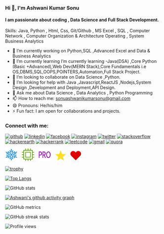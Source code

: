 ###  **Hi 👋, I'm Ashwani Kumar Sonu**
#### I am passionate about coding , Data Science and Full Stack Development.




Skills: Java, Python , Html, Css, Git/Github , MS Excel , SQL , Computer Network  , Computer Organization & Architecture Operating , System Business Analytics

- 🔭 I’m currently working on Python,SQL ,Advanced Excel and Data & Business Analytics 
- 🌱 I’m currently learning  I’m currently learning -Java(DSA) ,Core Python (Basic +Advanced),Web Dev(MERN Stack),Core Fundamentals i.e OS,DBMS,SQL,OOPS,POINTERS,Automation,Full Stack Project. 
- 👯 I’m looking to collaborate on Data Science ,Python. 
- 🤔 I’m looking for help with  Java ,Javascript,ReactJS ,Nodejs,System Design ,Development and Deployment,API Design. 
- 💬 Ask me about Data Science , Data Analytics , Python Programming 
- 📫 How to reach me: sonuashwanikumarsonu@gmail.com 
- 😄 Pronouns: He/his/him 
- ⚡ Fun fact:  I am open for collaborations and projects. 




<h3 align="left">Connect with me:</h3>

[<img src='https://cdn.jsdelivr.net/npm/simple-icons@3.0.1/icons/github.svg' alt='github' height='40'>](https://github.com/AshwaniKrSonu619)  [<img src='https://cdn.jsdelivr.net/npm/simple-icons@3.0.1/icons/linkedin.svg' alt='linkedin' height='40'>](https://www.linkedin.com/in/https://www.linkedin.com/in/ashwani-kumar-sonu-2a5288212/)  [<img src='https://cdn.jsdelivr.net/npm/simple-icons@3.0.1/icons/facebook.svg' alt='facebook' height='40'>](https://www.facebook.com/https://www.facebook.com/ashwanikumarsonu.sonu)  [<img src='https://cdn.jsdelivr.net/npm/simple-icons@3.0.1/icons/instagram.svg' alt='instagram' height='40'>](https://www.instagram.com/https://www.instagram.com/iamashwani_sonu//)  [<img src='https://cdn.jsdelivr.net/npm/simple-icons@3.0.1/icons/twitter.svg' alt='twitter' height='40'>](https://twitter.com/https://twitter.com/ashwanikrsonu)  [<img src='https://cdn.jsdelivr.net/npm/simple-icons@3.0.1/icons/stackoverflow.svg' alt='stackoverflow' height='40'>](https://stackoverflow.com/users/https://stackoverflow.com/users/18517445/ashwani-sonu)  [<img src='https://cdn.jsdelivr.net/npm/simple-icons@3.0.1/icons/hackerearth.svg' alt='hackerearth' height='40'>](https://www.hackerearth.com/@ashwanikumar22)  [<img src='https://cdn.jsdelivr.net/npm/simple-icons@3.0.1/icons/hackerrank.svg' alt='hackerrank' height='40'>](https://leetcode.com/Ashwani_619/)  [<img src='https://cdn.jsdelivr.net/npm/simple-icons@3.0.1/icons/leetcode.svg' alt='leetcode' height='40'>](https://leetcode.com/Ashwani_619/)  [<img src='https://cdn.jsdelivr.net/npm/simple-icons@3.0.1/icons/gmail.svg' alt='gmail' height='40'>](sonuashwanikumarsonu@gmail.com)  [<img src='https://cdn.jsdelivr.net/npm/simple-icons@3.0.1/icons/quora.svg' alt='quora' height='40'>](https://www.quora.com/profile/Ashwani-Kumar-Sonu)  

<a href='https://archiveprogram.github.com/'><img src='https://raw.githubusercontent.com/acervenky/animated-github-badges/master/assets/acbadge.gif' width='40' height='40'></a> <a href='https://docs.github.com/en/developers'><img src='https://raw.githubusercontent.com/acervenky/animated-github-badges/master/assets/devbadge.gif' width='40' height='40'></a> <a href='https://github.com/pricing'><img src='https://raw.githubusercontent.com/acervenky/animated-github-badges/master/assets/pro.gif' width='40' height='40'></a> <a href='https://stars.github.com/'><img src='https://raw.githubusercontent.com/acervenky/animated-github-badges/master/assets/starbadge.gif' width='35' height='35'></a> <a href='https://docs.github.com/en/github/supporting-the-open-source-community-with-github-sponsors'><img src='https://raw.githubusercontent.com/acervenky/animated-github-badges/master/assets/sponsorbadge.gif' width='35' height='35'></a> 

[![trophy](https://github-profile-trophy.vercel.app/?username=AshwaniKrSonu619)](https://github.com/ryo-ma/github-profile-trophy)

[![Top Langs](https://github-readme-stats.vercel.app/api/top-langs/?username=AshwaniKrSonu619)](https://github.com/anuraghazra/github-readme-stats)

![GitHub stats](https://github-readme-stats.vercel.app/api?username=AshwaniKrSonu619&show_icons=true&count_private=true)  

[![Ashwani's github activity graph](https://github-readme-activity-graph.cyclic.app/graph?username=AshwaniKrSonu619&theme=dracula)](https://github.com/AshwaniKrSonu619/github-readme-activity-graph) 

![GitHub metrics](https://metrics.lecoq.io/AshwaniKrSonu619)  

![GitHub streak stats](https://streak-stats.demolab.com/?user=AshwaniKrSonu619)  

![Profile views](https://gpvc.arturio.dev/AshwaniKrSonu619)  
